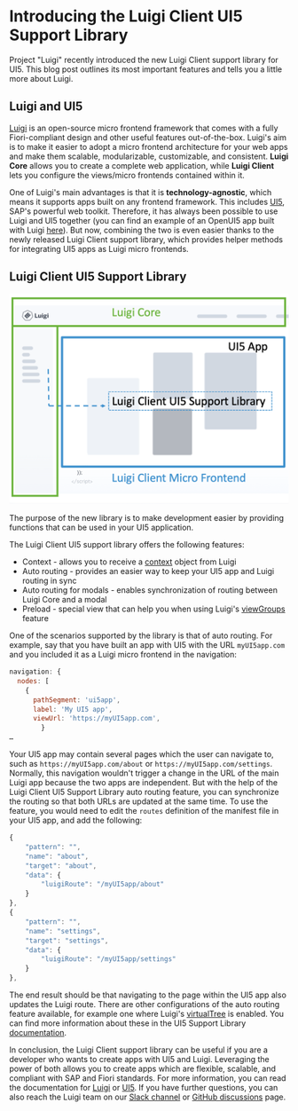 # Introducing the Luigi Client UI5 Support Library 

Project "Luigi" recently introduced the new Luigi Client support library for UI5. This blog post outlines its most important features and tells you a little more about Luigi. 

## Luigi and UI5 

[Luigi](https://luigi-project.io/) is an open-source micro frontend framework that comes with a fully Fiori-compliant design and other useful features out-of-the-box. Luigi's aim is to make it easier to adopt a micro frontend architecture for your web apps and make them scalable, modularizable, customizable, and consistent. **Luigi Core** allows you to create a complete web application, while **Luigi Client** lets you configure the views/micro frontends contained within it. 

One of Luigi's main advantages is that it is **technology-agnostic**, which means it supports apps built on any frontend framework. This includes [UI5](https://sapui5.hana.ondemand.com/), SAP's powerful web toolkit. Therefore, it has always been possible to use Luigi and UI5 together (you can find an example of an OpenUI5 app built with Luigi [here](https://github.com/SAP/luigi/tree/main/core/examples/luigi-example-openui5)). But now, combining the two is even easier thanks to the newly released Luigi Client support library, which provides helper methods for integrating UI5 apps as Luigi micro frontends. 

## Luigi Client UI5 Support Library 

![graphic](ui5-lib-graphic.png)

The purpose of the new library is to make development easier by providing functions that can be used in your UI5 application. 

The Luigi Client UI5 support library offers the following features: 

* Context - allows you to receive a [context](https://docs.luigi-project.io/docs/navigation-advanced/?section=contexts) object from Luigi
* Auto routing - provides an easier way to keep your UI5 app and Luigi routing in sync
* Auto routing for modals - enables synchronization of routing between Luigi Core and a modal
* Preload - special view that can help you when using Luigi's [viewGroups](https://docs.luigi-project.io/docs/navigation-advanced?section=view-groups) feature

One of the scenarios supported by the library is that of auto routing. For example, say that you have built an app with UI5 with the URL `myUI5app.com` and you included it as a Luigi micro frontend in the navigation:

```js
navigation: {
  nodes: [
    {
      pathSegment: 'ui5app',
      label: 'My UI5 app',
      viewUrl: 'https://myUI5app.com',
        }
…
```

Your UI5 app may contain several pages which the user can navigate to, such as `https://myUI5app.com/about` or `https://myUI5app.com/settings`. Normally, this navigation wouldn't trigger a change in the URL of the main Luigi app because the two apps are independent. But with the help of the Luigi Client UI5 Support Library auto routing feature, you can synchronize the routing so that both URLs are updated at the same time. To use the feature, you would need to edit the `routes` definition of the manifest file in your UI5 app, and add the following: 
 
```js
{
    "pattern": "",
    "name": "about",
    "target": "about",
    "data": {
        "luigiRoute": "/myUI5app/about"
    }
},
{
    "pattern": "",
    "name": "settings",
    "target": "settings",
    "data": {
        "luigiRoute": "/myUI5app/settings"
    }
},
```

The end result should be that navigating to the page within the UI5 app also updates the Luigi route. There are other configurations of the auto routing feature available, for example one where Luigi's [virtualTree](https://docs.luigi-project.io/docs/navigation-parameters-reference/?section=virtualtree) is enabled. You can find more information about these in the UI5 Support Library [documentation](https://github.com/SAP/luigi/blob/710b4a0a7309a88b59eba4aa9ada849d85cf6776/client-frameworks-support/client-support-ui5/src/README.md). 

In conclusion, the Luigi Client support library can be useful if you are a developer who wants to create apps with UI5 and Luigi. Leveraging the power of both allows you to create apps which are flexible, scalable, and compliant with SAP and Fiori standards. For more information, you can read the documentation for [Luigi](https://docs.luigi-project.io/) or [UI5](https://sapui5.hana.ondemand.com/#/topic). If you have further questions, you can also reach the Luigi team on our [Slack channel](https://slack.luigi-project.io/) or [GitHub discussions](https://github.com/SAP/luigi/discussions) page. 

